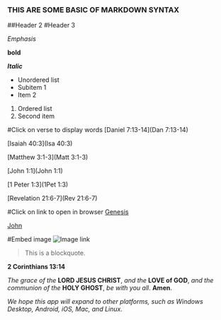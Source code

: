 ### THIS ARE SOME BASIC OF MARKDOWN SYNTAX
##Header 2
#Header 3

*Emphasis* 

**bold**

***Italic***

- Unordered list
- Subitem 1
- Item 2

1. Ordered list
2. Second item

#Click on verse to display words
[Daniel 7:13-14](Dan 7:13-14)

[Isaiah 40:3](Isa 40:3)

[Matthew 3:1-3](Matt 3:1-3)

[John 1:1](John 1:1)

[1 Peter 1:3](1Pet 1:3)

[Revelation 21:6-7](Rev 21:6-7)

#Click on link to open in browser
[Genesis](https://en.wikipedia.org/wiki/Genesis_1:1)

[John](https://en.wikipedia.org/wiki/John_1:1)

#Embed image
![Image link](https://upload.wikimedia.org/wikipedia/commons/b/b3/Genesis_on_egg_cropped.jpg)

> This is a blockquote.

**2 Corinthians 13:14**

*The grace of the* **LORD JESUS CHRIST**, *and the* **LOVE of GOD**, *and the communion of the* **HOLY GHOST**, *be with you all*. **Amen**.


*We hope this app will expand to other platforms, such as Windows Desktop, Android, iOS, Mac, and Linux.*

